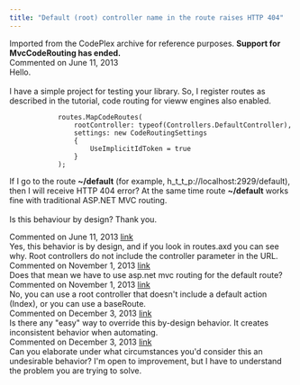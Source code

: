 ```yaml
---
title: "Default (root) controller name in the route raises HTTP 404"
---
```

<div class="note">
   Imported from the CodePlex archive for reference purposes. <b>Support for MvcCodeRouting has ended.</b></div>
<div id="post1055370" class="discussion-comment op">
   <div class="discussion-header">Commented on 
      <time datetime="2013-06-11T06:27:34.397-07:00" title="2013-06-11T06:27:34.397-07:00">June 11, 2013</time>
   </div>
   <div class="discussion-message">Hello.<br />
<br />
I have a simple project for testing your library. So, I register routes as described in the tutorial, code routing for vieww engines also enabled.<br />
<pre><code>            routes.MapCodeRoutes(
                rootController: typeof(Controllers.DefaultController),
                settings: new CodeRoutingSettings
                {
                    UseImplicitIdToken = true
                }
            );</code></pre>

If I go to the route <strong>~/default</strong> (for example, h_t_t_p://localhost:2929/default), then I will receive HTTP 404 error? At the same time route  <strong>~/default</strong>  works fine with traditional ASP.NET MVC routing.<br />
<br />
Is this behaviour by design? Thank you.<br />
</div>
</div>
<div id="post1055449" class="discussion-comment marked-as-answer">
   <div class="discussion-header">Commented on 
      <time datetime="2013-06-11T09:06:30.23-07:00" title="2013-06-11T09:06:30.23-07:00">June 11, 2013</time> <a href="#post1055449" class="post-link">link</a></div>
   <div class="discussion-message">Yes, this behavior is by design, and if you look in routes.axd you can see why. Root controllers do not include the controller parameter in the URL.<br />
</div>
</div>
<div id="post1116481" class="discussion-comment">
   <div class="discussion-header">Commented on 
      <time datetime="2013-11-01T05:13:07.503-07:00" title="2013-11-01T05:13:07.503-07:00">November 1, 2013</time> <a href="#post1116481" class="post-link">link</a></div>
   <div class="discussion-message">Does that mean we have to use asp.net mvc routing for the default route?<br />
</div>
</div>
<div id="post1116524" class="discussion-comment">
   <div class="discussion-header">Commented on 
      <time datetime="2013-11-01T07:14:04.677-07:00" title="2013-11-01T07:14:04.677-07:00">November 1, 2013</time> <a href="#post1116524" class="post-link">link</a></div>
   <div class="discussion-message">No, you can use a root controller that doesn't include a default action (Index), or you can use a baseRoute.<br />
</div>
</div>
<div id="post1131157" class="discussion-comment">
   <div class="discussion-header">Commented on 
      <time datetime="2013-12-03T01:21:51.603-08:00" title="2013-12-03T01:21:51.603-08:00">December 3, 2013</time> <a href="#post1131157" class="post-link">link</a></div>
   <div class="discussion-message">Is there any &quot;easy&quot; way to override this by-design behavior. It creates inconsistent behavior when automating.<br />
</div>
</div>
<div id="post1131244" class="discussion-comment">
   <div class="discussion-header">Commented on 
      <time datetime="2013-12-03T06:31:54.143-08:00" title="2013-12-03T06:31:54.143-08:00">December 3, 2013</time> <a href="#post1131244" class="post-link">link</a></div>
   <div class="discussion-message">Can you elaborate under what circumstances you'd consider this an undesirable behavior? I'm open to improvement, but I have to understand the problem you are trying to solve.<br />
</div>
</div>